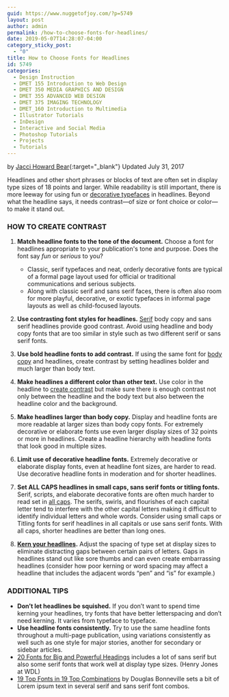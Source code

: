 ```yaml
---
guid: https://www.nuggetofjoy.com/?p=5749
layout: post
author: admin
permalink: /how-to-choose-fonts-for-headlines/
date: 2019-05-07T14:28:07-04:00
category_sticky_post:
  - "0"
title: How to Choose Fonts for Headlines
id: 5749
categories:
  - Design Instruction
  - DMET 155 Introduction to Web Design
  - DMET 350 MEDIA GRAPHICS AND DESIGN
  - DMET 355 ADVANCED WEB DESIGN
  - DMET 375 IMAGING TECHNOLOGY
  - DMET_160 Introduction to Multimedia
  - Illustrator Tutorials
  - InDesign
  - Interactive and Social Media
  - Photoshop Tutorials
  - Projects
  - Tutorials
---
```

by [Jacci Howard Bear](https://www.thoughtco.com/jacci-howard-bear-1073678){:target="_blank"}
Updated July 31, 2017  

Headlines and other short phrases or blocks of text are often set in display type sizes of 18 points and larger. While readability is still important, there is more leeway for using fun or [decorative typefaces](https://www.thoughtco.com/kinds-of-decorative-typeography-1078016) in headlines. Beyond what the headline says, it needs contrast—of size or font choice or color—to make it stand out.

### HOW TO CREATE CONTRAST

1. **Match headline fonts to the tone of the document.** Choose a font for headlines appropriate to your publication's tone and purpose. Does the font say *fun* or *serious* to you?

   * Classic, serif typefaces and neat, orderly decorative fonts are typical of a formal page layout used for official or traditional communications and serious subjects.
   * Along with classic serif and sans serif faces, there is often also room for more playful, decorative, or exotic typefaces in informal page layouts as well as child-focused layouts.
2. **Use contrasting font styles for headlines.** [Serif](https://www.thoughtco.com/serif-font-information-1073831) body copy and sans serif headlines provide good contrast. Avoid using headline and body copy fonts that are too similar in style such as two different serif or sans serif fonts.
3. **Use bold headline fonts to add contrast.** If using the same font for [body copy](https://www.thoughtco.com/body-copy-in-typography-1078253) and headlines, create contrast by setting headlines bolder and much larger than body text.
4. **Make headlines a different color than other text.** Use color in the headline to [create contrast](https://www.thoughtco.com/create-contrast-with-obvious-differences-1077469) but make sure there is enough contrast not only between the headline and the body text but also between the headline color and the background.
5. **Make headlines larger than body copy.** Display and headline fonts are more readable at larger sizes than body copy fonts. For extremely decorative or elaborate fonts use even larger display sizes of 32 points or more in headlines. Create a headline hierarchy with headline fonts that look good in multiple sizes.
6. **Limit use of decorative headline fonts.** Extremely decorative or elaborate display fonts, even at headline font sizes, are harder to read. Use decorative headline fonts in moderation and for shorter headlines.
7. **Set ALL CAPS headlines in small caps, sans serif fonts or titling fonts.** Serif, scripts, and elaborate decorative fonts are often much harder to read set in [all caps](https://www.thoughtco.com/using-all-caps-with-right-fonts-1074170). The serifs, swirls, and flourishes of each capital letter tend to interfere with the other capital letters making it difficult to identify individual letters and whole words. Consider using small caps or Titling fonts for serif headlines in all capitals or use sans serif fonts. With all caps, shorter headlines are better than long ones.
8. **[Kern your headlines](https://www.thoughtco.com/kerning-definition-1079065).** Adjust the spacing of type set at display sizes to eliminate distracting gaps between certain pairs of letters. Gaps in headlines stand out like sore thumbs and can even create embarrassing headlines (consider how poor kerning or word spacing may affect a headline that includes the adjacent words “pen” and “is” for example.)

### ADDITIONAL TIPS

* **Don’t let headlines be squished.** If you don’t want to spend time kerning your headlines, try fonts that have better letterspacing and don’t need kerning. It varies from typeface to typeface.
* **Use headline fonts consistently.** Try to use the same headline fonts throughout a multi-page publication, using variations consistently as well such as one style for major stories, another for secondary or sidebar articles.
* [20 Fonts for Big and Powerful Headings](https://webdesignledger.com/20-fonts-ideal-for-big-and-powerful-headings/) includes a lot of sans serif but also some serif fonts that work well at display type sizes. (Henry Jones at WDL)
* [19 Top Fonts in 19 Top Combinations](http://bonfx.com/19-top-font-in-19-top-combinations/) by Douglas Bonneville sets a bit of Lorem ipsum text in several serif and sans serif font combos.
